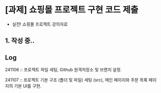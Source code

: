 # [과제] 쇼핑몰 프로젝트 구현 코드 제출
- 실전! 쇼핑몰 프로젝트 강의자료

## 1. 작성 중..

## Log
241106 :: 프로젝트 파일 세팅, Github 원격저장소 및 브랜치 설정.

241107 :: 프로젝트 기본 구조 (폴더 및 파일) 세팅 (src), 메인 페이지와 주문 목록 페이지의 기본 UI를 구현.